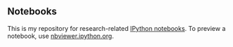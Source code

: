 ## Notebooks

This is my repository for research-related [IPython notebooks](http://ipython.org/ipython-doc/dev/interactive/htmlnotebook.html). To preview a notebook, use [nbviewer.ipython.org](http://nbviewer.ipython.org/).
